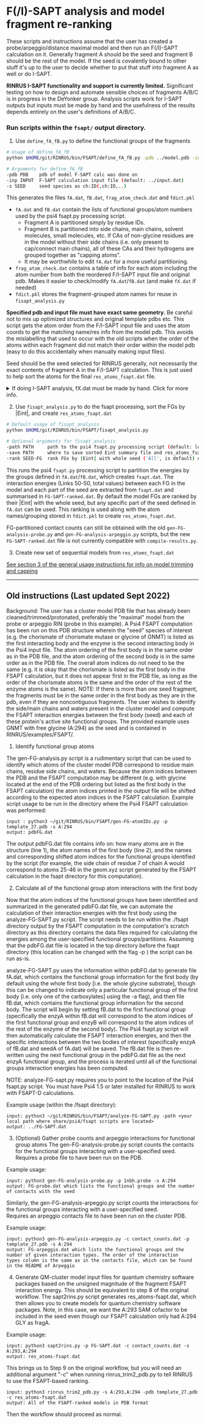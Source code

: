 # F(/I)-SAPT analysis and model fragment re-ranking

These scripts and instructions assume that the user has created a probe/arpeggio/distance maximal model and then run an F(/I)-SAPT calculation on it.
Generally fragment A should be the seed and fragment B should be the rest of the model. 
If the seed is covalently bound to other stuff it's up to the user to decide whether to put that stuff into fragment A as well or do I-SAPT. 

**RINRUS I-SAPT functionality and support is currently limited.** Significant testing on how to design and automate sensible choices of fragments A/B/C is in progress in the DeYonker group.
Analysis scripts work for I-SAPT outputs but inputs must be made by hand and the usefulness of the results depends entirely on the user's definitions of A/B/C.

### Run scripts within the `fsapt/` output directory.

1. Use `define_fA_fB.py` to define the functional groups of the fragments
```bash
# Usage of define_fA_fB
python $HOME/git/RINRUS/bin/FSAPT/define_fA_fB.py -pdb ../model.pdb -inp ../input.dat -s A:128

# Arguments for define_fA_fB
-pdb PDB    pdb of model F-SAPT calc was done on
-inp INPUT  F-SAPT calculation input file (default: ../input.dat)
-s SEED     seed species as ch:ID(,ch:ID,..)
```

This generates the files `fA.dat`, `fB.dat`, `frag_atom_check.dat` and `fdict.pkl`
* `fA.dat` and `fB.dat` contain the lists of functional groups/atom numbers used by the psi4 fsapt.py processing script. 
    - Fragment A is partitioned simply by residue IDs. 
    - Fragment B is partitioned into side chains, main chains, solvent molecules, small molecules, etc. If CAs of non-glycine residues are in the model without their side chains (i.e. only present to cap/connect main chains), all of these CAs and their hydrogens are grouped together as "capping atoms". 
    - It may be worthwhile to edit `fA.dat` for a more useful partitioning.
* `frag_atom_check.dat` contains a table of info for each atom including the atom number from both the reordered F/I-SAPT input file and original pdb. Makes it easier to check/modify `fA.dat`/`fB.dat` (and make `fX.dat` if needed)
* `fdict.pkl` stores the fragment-grouped atom names for reuse in `fisapt_analysis.py`

**Specified pdb and input file must have exact same geometry.** Be careful not to mix up optimized structures and original template pdbs etc. This script gets the atom order from the F/I-SAPT input file and uses the atom coords to get the matching name/res info from the model pdb. This avoids the mislabelling that used to occur with the old scripts when the order of the atoms within each fragment did not match their order within the model pdb (easy to do this accidentally when manually making input files). 

Seed should be the seed selected for RINRUS generally, not necessarily the exact contents of fragment A in the F/I-SAPT calculation. This is just used to help sort the atoms for the final `res_atoms_fsapt.dat` file. 

<details>
    <summary>If doing I-SAPT analysis, fX.dat must be made by hand. Click for more info.</summary>

> `fX.dat` specifies the atom numbers of the atoms in fragments A and B that are bound to the linker fragment C. The file contents should look something like:
> ```
> A 1
> B 20
> ```
> To get the correct atom numbers, you can visualise the model pdb to find the pdb-ordered atom numbers and then get their input-ordered atom numbers from `frag_atom_check.dat`.
</details>

2. Use `fisapt_analysis.py` to do the fsapt processing, sort the FGs by |Eint|, and create `res_atoms_fsapt.dat`
```bash
# Default usage of fisapt_analysis
python $HOME/git/RINRUS/bin/FSAPT/fisapt_analysis.py

# Optional arguments for fisapt_analysis
-path PATH     path to the psi4 fsapt.py processing script (default: locates from psi4 install)
-save PATH     where to save sorted Eint summary file and res_atoms_fsapt.dat (default: ../)
-rank SEED-FG  rank FGs by |Eint| with whole seed ('All', is default) or just part of seed (any group specified in fA.dat)
```

This runs the psi4 `fsapt.py` processing script to partition the energies by the groups defined in `fA.dat`/`fB.dat`, which creates `fsapt.dat`.
The interaction energies (Links 50-50, total values) between each FG in the model and each part of the seed are extracted from `fsapt.dat` and summarised in `FG-SAPT-ranked.dat`. 
By default the model FGs are ranked by their |Eint| with the whole seed, but any specific part of the seed defined in `fA.dat` can be used. 
This ranking is used along with the atom names/grouping stored in `fdict.pkl` to create `res_atoms_fsapt.dat`.

FG-partitioned contact counts can still be obtained with the old `gen-FG-analysis-probe.py` and `gen-FG-analysis-arpeggio.py` scripts, but the new `FG-SAPT-ranked.dat` file is not currently compatible with `compile-results.py`.

3. Create new set of sequential models from `res_atoms_fsapt.dat`

[See section 3 of the general usage instructions for info on model trimming and capping](https://github.com/natedey/RINRUS/blob/master/bin/README.md#3-trimming-and-capping-the-models)

------------------------------------------------------------

## Old instructions (Last updated Sept 2022)
Background: The user has a cluster model PDB file that has already been 
cleaned/trimmed/protonated, preferably the "maximal" model from the 
probe or arpeggio RIN (probe in this example). A Psi4 FSAPT computation has 
been run on this PDB structure wherein the "seed" species of interest 
(e.g. the chorismate of chorismate mutase or glycine of GNMT) is listed 
as the first interacting body and the enzyme is the second interacting 
body in the Psi4 input file. The atom ordering of the first body is in 
the same order as in the PDB file, and the atom ordering of the second 
body is in the same order as in the PDB file. The overall atom indices 
do not need to be the same (e.g. it is okay that the chorismate 
is listed as the first body in the FSAPT calculation, but it does not 
appear first in the PDB file, as long as the order of the chorismate 
atoms is the same and the order of the rest of the enzyme atoms is the 
same). NOTE: If there is more than one seed fragment, the fragments must be in the
same order in the first body as they are in the pdb, even if they are noncontiguous 
fragments. 
The user wishes to identify the side/main chains and waters present in the cluster model 
and compute the FSAPT interaction energies between the first body (seed) and each 
of these protein's active site functional groups.
The provided example uses GNMT with free glycine (A:294) as the seed and is 
contained in RINRUS/examples/FSAPT/.

1) Identify functional group atoms

The gen-FG-analysis.py script is a rudimentary script that can be used 
to identify which atoms of the cluster model PDB correspond to residue main 
chains, residue side chains, and waters. Because the atom indices between 
the PDB and the FSAPT computation may be different (e.g. with glycine 
located at the end of the PDB ordering but listed as the first body in 
the FSAPT calculation) the atom indices printed in the output file will be 
shifted according to the expected atom indices in the FSAPT calculation. 
Example script usage to be run in the directory where the Psi4 FSAPT calculation
was performed:

	input : python3 ~/git/RINRUS/bin/FSAPT/gen-FG-atomIDs.py -p template_27.pdb -s A:294
	output: pdbFG.dat

The output pdbFG.dat file contains info on: how many atoms are in 
the structure (line 1), the atom names of the first body (line 2), and the 
names and corresponding shifted atom indices for the functional groups 
identified by the script (for example, the side chain of residue 7 of 
chain A would correspond to atoms 25-46 in the geom.xyz script generated 
by the FSAPT calculation in the fsapt directory for this computation).

2) Calculate all of the functional group atom interactions with the first body

Now that the atom indices of the functional groups have been 
identified and summarized in the generated pdbFG.dat file, we can 
automate the calculation of their interaction energies with the 
first body using the analyze-FG-SAPT.py script. The script needs 
to be run within the ./fsapt directory output by the FSAPT computation 
in the computation's scratch directory as this directory contains the 
data files required for calculating the energies among the user-specified 
functional groups/partitions. Assuming that the pdbFG.dat file is located 
in the top directory before the fsapt directory (this location can be changed 
with the flag -p ) the script can be run as-is. 

analyze-FG-SAPT.py uses the information within pdbFG.dat to 
generate file fA.dat, which contains the functional group information for 
the first body (by default using the whole first body [i.e. the whole 
glycine substrate], though this can be changed to indicate only a particular 
functional group of the first body [i.e. only one of the carboxylates] 
using the -a flag), and then file fB.dat, which contains the functional 
group information for the second body. The script will begin by setting 
fB.dat to the first functional group (specifically the enzyA within 
fB.dat will correspond to the atom indices of the first functional group 
and enzyB will correspond to the atom indices of the rest of the enzyme 
of the second body). The Psi4 fsapt.py script will then automatically 
calculate the FSAPT interaction energies, and then the 
specific interactions between the two bodies of interest (specifically 
enzyA of fB.dat and seedA of fA.dat) will be saved. The fB.dat file is 
then re-written using the next functional group in the pdbFG.dat file 
as the next enzyA functional group, and the process is iterated until 
all of the functional groups interaction energies has been computed. 

NOTE: analyze-FG-sapt.py requires you to point to the location of the Psi4 fsapt.py script.
You must have Psi4 1.5 or later installed for RINRUS to work with FSAPT-D calculations.

Example usage (within the /fsapt directory):

	input: python3 ~/git/RINRUS/bin/FSAPT/analyze-FG-SAPT.py -path <your local path where share/psi4/fsapt scripts are located> 
	output: ../FG-SAPT.dat 

3) (Optional) Gather probe counts and arpeggio interactions for functional group atoms
The gen-FG-analysis-probe.py script counts the contacts for 
the functional groups interacting with a user-specified seed. Requires 
a probe file to have been run on the PDB. 

Example usage:

	input: python3 gen-FG-analysis-probe.py -p 1nbh.probe -s A:294
	output: FG-probe.dat which lists the functional groups and the number of contacts with the seed

Similarly, the gen-FG-analysis-arpeggio.py script counts the interactions for 
the functional groups interacting with a user-specified seed. 	
Requires an arpeggio contacts file to have been run on the cluster PDB. 

Example usage: 

	input: python3 gen-FG-analysis-arpeggio.py -c contact_counts.dat -p template_27.pdb -s A:294 
	output: FG-arpeggio.dat which lists the functional groups and the number of given interaction types. The order of the interaction 
	types column is the same as in the contacts file, which can be found in the README of Arpeggio

4) Generate QM-cluster model input files for quantum chemistry software packages based on the unsigned magnitude of the fragment FSAPT interaction energy. This
should be equivalent to step 8 of the original workflow. The sapt2rins.py script generates res_atoms-fsapt.dat, which then allows you to create models for quantum chemistry software packages. 
Note, in this case, we want the A:293 SAM cofactor to be included in the seed even though our FSAPT calculation only had A:294 GLY as fragA. 

Example usage: 

	input: python3 sapt2rins.py -p FG-SAPT.dat -c contact_counts.dat -s A:293,A:294 
	output: res_atoms-fsapt.dat 

This brings us to Step 9 on the original workflow, but you will need an additional argument "-c" when running rinrus_trim2_pdb.py to tell RINRUS to use the 
FSAPT-based ranking.

	input: python3 rinrus_trim2_pdb.py -s A:293,A:294 -pdb template_27.pdb -c res_atoms-fsapt.dat 
	output: All of the FSAPT-ranked models in PDB format

Then the workflow should proceed as normal. 
